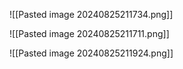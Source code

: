 
![[Pasted image 20240825211734.png]]

![[Pasted image 20240825211711.png]]


![[Pasted image 20240825211924.png]]